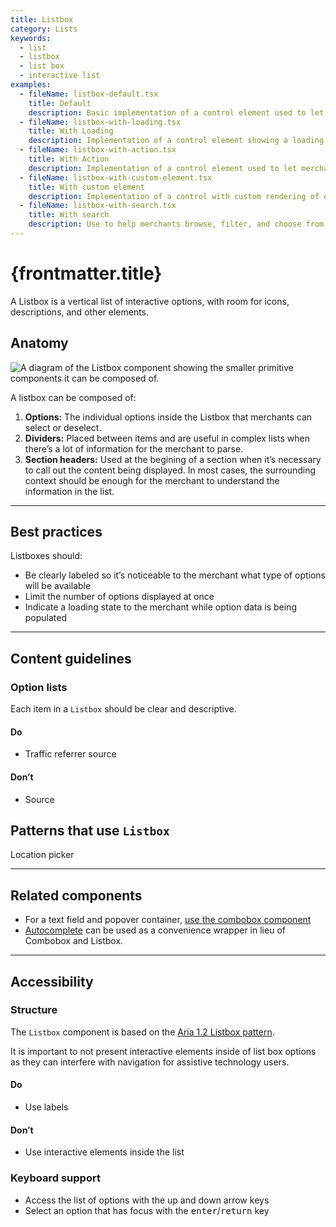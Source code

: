 ```yaml
---
title: Listbox
category: Lists
keywords:
  - list
  - listbox
  - list box
  - interactive list
examples:
  - fileName: listbox-default.tsx
    title: Default
    description: Basic implementation of a control element used to let merchants select options
  - fileName: listbox-with-loading.tsx
    title: With Loading
    description: Implementation of a control element showing a loading indicator to let merchants know more options are being loaded
  - fileName: listbox-with-action.tsx
    title: With Action
    description: Implementation of a control element used to let merchants take an action
  - fileName: listbox-with-custom-element.tsx
    title: With custom element
    description: Implementation of a control with custom rendering of options
  - fileName: listbox-with-search.tsx
    title: With search
    description: Use to help merchants browse, filter, and choose from a list of options.
---
```


# {frontmatter.title}

<Lede>

A Listbox is a vertical list of interactive options, with room for icons, descriptions, and other elements.

</Lede>

<Examples />

<Props componentName={frontmatter.title} />

## Anatomy

![A diagram of the Listbox component showing the smaller primitive components it can be composed of.](/images/components/lists/listbox/listbox-anatomy.png)

A listbox can be composed of:

1. **Options:** The individual options inside the Listbox that merchants can select or deselect.
2. **Dividers:** Placed between items and are useful in complex lists when there’s a lot of information for the merchant to parse.
3. **Section headers:** Used at the begining of a section when it’s necessary to call out the content being displayed. In most cases, the surrounding context should be enough for the merchant to understand the information in the list.

---

## Best practices

Listboxes should:

- Be clearly labeled so it’s noticeable to the merchant what type of options will be available
- Limit the number of options displayed at once
- Indicate a loading state to the merchant while option data is being populated

---

## Content guidelines

### Option lists

Each item in a `Listbox` should be clear and descriptive.

<DoDont>

#### Do

- Traffic referrer source

#### Don’t

- Source

</DoDont>

## Patterns that use `Listbox`

Location picker

---

## Related components

- For a text field and popover container, [use the combobox component](https://polaris.shopify.com/components/combobox)
- [Autocomplete](https://polaris.shopify.com/components/autocomplete) can be used as a convenience wrapper in lieu of Combobox and Listbox.

---

## Accessibility

### Structure

The `Listbox` component is based on the [Aria 1.2 Listbox pattern](https://www.w3.org/TR/wai-aria-practices-1.2/#Listbox).

It is important to not present interactive elements inside of list box options as they can interfere with navigation for assistive technology users.

<DoDont>

#### Do

- Use labels

#### Don’t

- Use interactive elements inside the list

</DoDont>

### Keyboard support

- Access the list of options with the up and down arrow keys
- Select an option that has focus with the <kbd>enter</kbd>/<kbd>return</kbd> key
